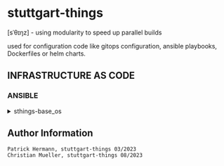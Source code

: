 # stuttgart-things
[sˈθɪŋz] - using modularity to speed up parallel builds

used for configuration code like gitops configuration, ansible playbooks, Dockerfiles or helm charts.  

## INFRASTRUCTURE AS CODE

### ANSIBLE

<details><summary>sthings-base_os</summary>

#### INSTALL 

[CHECK RELEASES](https://github.com/stuttgart-things/stuttgart-things/releases)

```bash
# INSTALL ROLE - EXAMPLE VERSION
COLLECTION_VERSION=0.1.8
ansible-galaxy collection install -f \
https://github.com/stuttgart-things/stuttgart-things/releases/download/${COLLECTION_VERSION}/sthings-base_os-${COLLECTION_VERSION}.tar.gz
```

#### EXAMPLE INVENTORY FILE 

```bash
cat <<EOF > inv
10.100.136.151 #example host
EOF
```

#### DEPLOY BINARIES (DEV-MACHINE PROFILE)

```bash
ansible-playbook sthings.base_os.download_install_binaries \
-i inv -vv \
-e target_host=all \
-e profile=dev \
-vv
```

</details>

Author Information
------------------
```
Patrick Hermann, stuttgart-things 03/2023
Christian Mueller, stuttgart-things 08/2023
```

